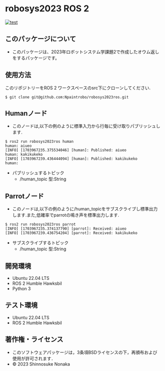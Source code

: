# robosys2023 ROS 2
[![test](https://github.com/Npaintrobo/robosys2023ros/actions/workflows/test.yml/badge.svg)](https://github.com/Npaintrobo/robosys2023ros/actions/workflows/test.yml)

## このパッケージについて
* このパッケージは、2023年ロボットシステム学課題2で作成したオウム返しをするパッケージです。

## 使用方法

このリポジトリーをROS 2 ワークスペースのsrc下にクローンしてください.
```
$ git clone git@github.com:Npaintrobo/robosys2023ros.git
```

## Humanノード
* このノードは,以下の例のように標準入力から行毎に受け取りパブリッシュします.
```
$ ros2 run robosys2023ros human
human: aiueo
[INFO] [1703967235.375534046] [human]: Published: aiueo
human: kakikukeko
[INFO] [1703967239.436444094] [human]: Published: kakikukeko
human: 
```
* パブリッシュするトピック
  * /human_topic 型:String

## Parrotノード
* このノードは,以下の例のように/human_topicをサブスクライブし標準出力します.また,低確率でparrotの鳴き声を標準出力します.
```
$ ros2 run robosys2023ros parrot
[INFO] [1703967235.374137790] [parrot]: Received: aiueo
[INFO] [1703967239.436754204] [parrot]: Received: kakikukeko
```
* サブスクライブするトピック
  * /human_topic 型:String
## 開発環境
* Ubuntu 22.04 LTS
* ROS 2 Humble Hawksbil
* Python 3

## テスト環境
* Ubuntu 22.04 LTS
* ROS 2 Humble Hawksbil

## 著作権・ライセンス
* このソフトウェアパッケージは，3条項BSDライセンスの下，再頒布および使用が許可されます．
* © 2023 Shinnosuke Nonaka
